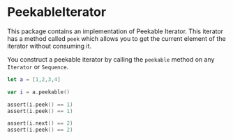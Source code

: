 # PeekableIterator

This package contains an implementation of Peekable Iterator. This iterator has a method called `peek` which allows you to get the current element of the iterator without consuming it. 

You construct a peekable iterator by calling the `peekable` method on any `Iterator` or `Sequence`.

```swift
let a = [1,2,3,4]

var i = a.peekable()

assert(i.peek() == 1)
assert(i.peek() == 1)

assert(i.next() == 2)
assert(i.peek() == 2)
```
